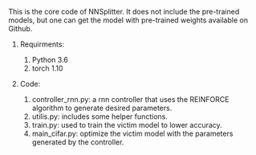 This is the core code of NNSplitter. It does not include the pre-trained models, but one can get the model with pre-trained weights available on Github.

1. Requirments:
   1) Python 3.6
   2) torch 1.10


2. Code:
   1) controller_rnn.py: a rnn controller that uses the REINFORCE algorithm to generate desired parameters. 
   2) utilis.py: includes some helper functions.
   3) train.py: used to train the victim model to lower accuracy. 
   4) main_cifar.py: optimize the victim model with the parameters generated by the controller.
  



